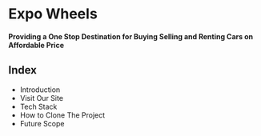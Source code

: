 # Expo Wheels
#### Providing a One Stop Destination for Buying Selling and Renting Cars on Affordable Price


## Index
- Introduction
- Visit Our Site
- Tech Stack
- How to Clone The Project
- Future Scope
